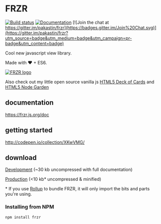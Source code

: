 # FRZR
[![Build status](https://travis-ci.org/pakastin/frzr.svg)](https://travis-ci.org/pakastin/frzr) 
[![Documentation](https://frzr.js.org/doc/badge.svg)](https://frzr.js.org/doc) 
[![Join the chat at https://gitter.im/pakastin/frzr](https://badges.gitter.im/Join%20Chat.svg)](https://gitter.im/pakastin/frzr?utm_source=badge&utm_medium=badge&utm_campaign=pr-badge&utm_content=badge) 

Cool new javascript view library.

Made with ♥ + ES6.

[![FRZR logo](https://frzr.js.org/img/logo.svg)](https://frzr.js.org)

Also check out my little open source vanilla js [HTML5 Deck of Cards](https://deck-of-cards.js.org) and [HTML5 Node Garden](https://nodegarden.js.org)

## documentation
https://frzr.js.org/doc

## getting started
http://codepen.io/collection/XKwVMG/

## download
[Development](https://frzr.js.org/dist/frzr.js) (~30 kb uncompressed with full documentation)

[Production](https://frzr.js.org/dist/frzr.min.js) (<10 kb* uncompressed & minified)

\* If you use [Rollup](http://rollupjs.org/) to bundle FRZR, it will only import the bits and parts you're using.

### Installing from NPM

```
npm install frzr
```
